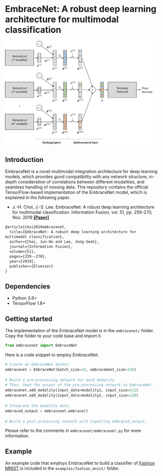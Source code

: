 # EmbraceNet: A robust deep learning architecture for multimodal classification

![EmbraceNet](figures/embracenet_structure.png)

## Introduction

EmbraceNet is a novel multimodal integration architecture for deep learning models, which provides good compatibility with any network structure, in-depth consideration of correlations between different modalities, and seamless handling of missing data.
This repository contains the official TensorFlow-based implementation of the EmbraceNet model, which is explained in the following paper.
- J.-H. Choi, J.-S. Lee. EmbraceNet: A robust deep learning architecture for multimodal classification. Information Fusion, vol. 51, pp. 259-270, Nov. 2019 **[[Paper]](https://doi.org/10.1016/j.inffus.2019.02.010)**
```
@article{choi2019embracenet,
  title={EmbraceNet: A robust deep learning architecture for multimodal classification},
  author={Choi, Jun-Ho and Lee, Jong-Seok},
  journal={Information Fusion},
  volume={51},
  pages={259--270},
  year={2019},
  publisher={Elsevier}
}
```

## Dependencies

- Python 3.6+
- TensorFlow 1.8+

## Getting started

The implementation of the EmbraceNet model is in the ```embracenet/``` folder.
Copy the folder to your code base and import it.
```python
from embracenet import EmbraceNet
```
Here is a code snippet to employ EmbraceNet.
```python
# Create an EmbraceNet object.
embracenet = EmbraceNet(batch_size=16, embracement_size=256)

# Build a pre-processing network for each modality.
# Then, feed the output of the pre-processing network to EmbraceNet.
embracenet.add_modality(input_data=modality1, input_size=512)
embracenet.add_modality(input_data=modality2, input_size=128)

# Integrate the modality data.
embraced_output = embracenet.embrace()

# Build a post-processing network with inputting embraced_output.
```
Please refer to the comments in ```embracenet/embracenet.py``` for more information.

## Example

An example code that employs EmbraceNet to build a classifier of [Fashion MNIST](https://github.com/zalandoresearch/fashion-mnist) is included in the ```examples/fashion_mnist/``` folder.
